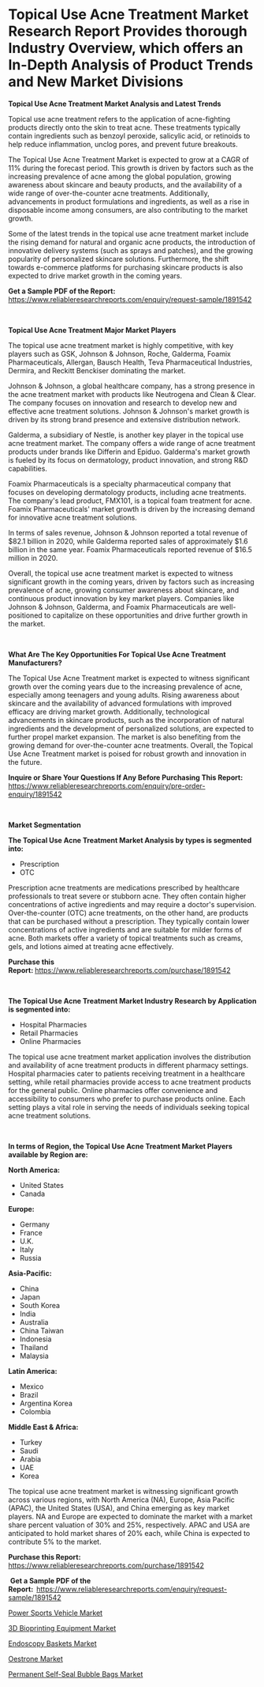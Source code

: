 <p><h1>Topical Use Acne Treatment Market Research Report Provides thorough Industry Overview, which offers an In-Depth Analysis of Product Trends and New Market Divisions</h1></p><p><strong>Topical Use Acne Treatment Market Analysis and Latest Trends</strong></p>
<p><p>Topical use acne treatment refers to the application of acne-fighting products directly onto the skin to treat acne. These treatments typically contain ingredients such as benzoyl peroxide, salicylic acid, or retinoids to help reduce inflammation, unclog pores, and prevent future breakouts.</p><p>The Topical Use Acne Treatment Market is expected to grow at a CAGR of 11% during the forecast period. This growth is driven by factors such as the increasing prevalence of acne among the global population, growing awareness about skincare and beauty products, and the availability of a wide range of over-the-counter acne treatments. Additionally, advancements in product formulations and ingredients, as well as a rise in disposable income among consumers, are also contributing to the market growth.</p><p>Some of the latest trends in the topical use acne treatment market include the rising demand for natural and organic acne products, the introduction of innovative delivery systems (such as sprays and patches), and the growing popularity of personalized skincare solutions. Furthermore, the shift towards e-commerce platforms for purchasing skincare products is also expected to drive market growth in the coming years.</p></p>
<p><strong>Get a Sample PDF of the Report:&nbsp;</strong> <a href="https://www.reliableresearchreports.com/enquiry/request-sample/1891542">https://www.reliableresearchreports.com/enquiry/request-sample/1891542</a></p>
<p>&nbsp;</p>
<p><strong>Topical Use Acne Treatment Major Market Players</strong></p>
<p><p>The topical use acne treatment market is highly competitive, with key players such as GSK, Johnson & Johnson, Roche, Galderma, Foamix Pharmaceuticals, Allergan, Bausch Health, Teva Pharmaceutical Industries, Dermira, and Reckitt Benckiser dominating the market. </p><p>Johnson & Johnson, a global healthcare company, has a strong presence in the acne treatment market with products like Neutrogena and Clean & Clear. The company focuses on innovation and research to develop new and effective acne treatment solutions. Johnson & Johnson's market growth is driven by its strong brand presence and extensive distribution network. </p><p>Galderma, a subsidiary of Nestle, is another key player in the topical use acne treatment market. The company offers a wide range of acne treatment products under brands like Differin and Epiduo. Galderma's market growth is fueled by its focus on dermatology, product innovation, and strong R&D capabilities. </p><p>Foamix Pharmaceuticals is a specialty pharmaceutical company that focuses on developing dermatology products, including acne treatments. The company's lead product, FMX101, is a topical foam treatment for acne. Foamix Pharmaceuticals' market growth is driven by the increasing demand for innovative acne treatment solutions. </p><p>In terms of sales revenue, Johnson & Johnson reported a total revenue of $82.1 billion in 2020, while Galderma reported sales of approximately $1.6 billion in the same year. Foamix Pharmaceuticals reported revenue of $16.5 million in 2020. </p><p>Overall, the topical use acne treatment market is expected to witness significant growth in the coming years, driven by factors such as increasing prevalence of acne, growing consumer awareness about skincare, and continuous product innovation by key market players. Companies like Johnson & Johnson, Galderma, and Foamix Pharmaceuticals are well-positioned to capitalize on these opportunities and drive further growth in the market.</p></p>
<p>&nbsp;</p>
<p><strong>What Are The Key Opportunities For Topical Use Acne Treatment Manufacturers?</strong></p>
<p><p>The Topical Use Acne Treatment market is expected to witness significant growth over the coming years due to the increasing prevalence of acne, especially among teenagers and young adults. Rising awareness about skincare and the availability of advanced formulations with improved efficacy are driving market growth. Additionally, technological advancements in skincare products, such as the incorporation of natural ingredients and the development of personalized solutions, are expected to further propel market expansion. The market is also benefiting from the growing demand for over-the-counter acne treatments. Overall, the Topical Use Acne Treatment market is poised for robust growth and innovation in the future.</p></p>
<p><strong>Inquire or Share Your Questions If Any Before Purchasing This Report:</strong> <a href="https://www.reliableresearchreports.com/enquiry/pre-order-enquiry/1891542">https://www.reliableresearchreports.com/enquiry/pre-order-enquiry/1891542</a></p>
<p>&nbsp;</p>
<p><strong>Market Segmentation</strong></p>
<p><strong>The Topical Use Acne Treatment Market Analysis by types is segmented into:</strong></p>
<p><ul><li>Prescription</li><li>OTC</li></ul></p>
<p><p>Prescription acne treatments are medications prescribed by healthcare professionals to treat severe or stubborn acne. They often contain higher concentrations of active ingredients and may require a doctor's supervision. Over-the-counter (OTC) acne treatments, on the other hand, are products that can be purchased without a prescription. They typically contain lower concentrations of active ingredients and are suitable for milder forms of acne. Both markets offer a variety of topical treatments such as creams, gels, and lotions aimed at treating acne effectively.</p></p>
<p><strong>Purchase this Report:&nbsp;</strong><a href="https://www.reliableresearchreports.com/purchase/1891542">https://www.reliableresearchreports.com/purchase/1891542</a></p>
<p>&nbsp;</p>
<p><strong>The Topical Use Acne Treatment Market Industry Research by Application is segmented into:</strong></p>
<p><ul><li>Hospital Pharmacies</li><li>Retail Pharmacies</li><li>Online Pharmacies</li></ul></p>
<p><p>The topical use acne treatment market application involves the distribution and availability of acne treatment products in different pharmacy settings. Hospital pharmacies cater to patients receiving treatment in a healthcare setting, while retail pharmacies provide access to acne treatment products for the general public. Online pharmacies offer convenience and accessibility to consumers who prefer to purchase products online. Each setting plays a vital role in serving the needs of individuals seeking topical acne treatment solutions.</p></p>
<p>&nbsp;</p>
<p><strong>In terms of Region, the Topical Use Acne Treatment Market Players available by Region are:</strong></p>
<p>
    <p> <strong> North America: </strong>
        <ul>
            <li>United States</li>
            <li>Canada</li>
        </ul>
        </p> 
    <p> <strong> Europe: </strong>
        <ul>
            <li>Germany</li>
            <li>France</li>
            <li>U.K.</li>
            <li>Italy</li>
            <li>Russia</li>
        </ul>
        </p> 
    <p> <strong> Asia-Pacific: </strong>
        <ul>
            <li>China</li>
            <li>Japan</li>
            <li>South Korea</li>
            <li>India</li>
            <li>Australia</li>
            <li>China Taiwan</li>
            <li>Indonesia</li>
            <li>Thailand</li>
            <li>Malaysia</li>
        </ul>
        </p> 
    <p> <strong> Latin America: </strong>
        <ul>
            <li>Mexico</li>
            <li>Brazil</li>
            <li>Argentina Korea</li>
            <li>Colombia</li>
        </ul>
        </p> 
    <p> <strong> Middle East & Africa: </strong>
        <ul>
            <li>Turkey</li>
            <li>Saudi</li>
            <li>Arabia</li>
            <li>UAE</li>
            <li>Korea</li>
        </ul>
    </p>
    </p>
<p><p>The topical use acne treatment market is witnessing significant growth across various regions, with North America (NA), Europe, Asia Pacific (APAC), the United States (USA), and China emerging as key market players. NA and Europe are expected to dominate the market with a market share percent valuation of 30% and 25%, respectively. APAC and USA are anticipated to hold market shares of 20% each, while China is expected to contribute 5% to the market.</p></p>
<p><strong>Purchase this Report: </strong><a href="https://www.reliableresearchreports.com/purchase/1891542">https://www.reliableresearchreports.com/purchase/1891542</a></p>
<p>&nbsp;<strong>Get a Sample PDF of the Report:&nbsp;&nbsp;</strong><a href="https://www.reliableresearchreports.com/enquiry/request-sample/1891542">https://www.reliableresearchreports.com/enquiry/request-sample/1891542</a></p>
<p><strong></strong></p>
<p><p><a href="https://view.publitas.com/reportprime-1/power-sports-vehicle-market-growth-market-trends-covid-19-impact-and-forecasts-for-period-from-2024-2031/">Power Sports Vehicle Market</a></p><p><a href="https://picayune-night-cbd.notion.site/Decoding-the-3D-Bioprinting-Equipment-Market-A-Deep-Dive-into-the-Latest-Market-Trends-Market-Segm-20db9e8228b24e7181349905edef92b3">3D Bioprinting Equipment Market</a></p><p><a href="https://butternut-bug-553.notion.site/Endoscopy-Baskets-Market-Provides-Detailed-Segmentation-of-this-Market-based-on-Type-Application-a-46efd28a6f9140fd8b4f047ad4c6aebc">Endoscopy Baskets Market</a></p><p><a href="https://view.publitas.com/reportprime-1/decoding-the-oestrone-market-a-deep-dive-into-the-latest-market-trends-market-segmentation-and-competitive-analysis/">Oestrone Market</a></p><p><a href="https://five-trouble-98a.notion.site/Permanent-Self-Seal-Bubble-Bags-Market-Size-Share-Trends-Analysis-Report-By-Application-Regional-9e625b653b2740669ef834bb0255556c">Permanent Self-Seal Bubble Bags Market</a></p></p>